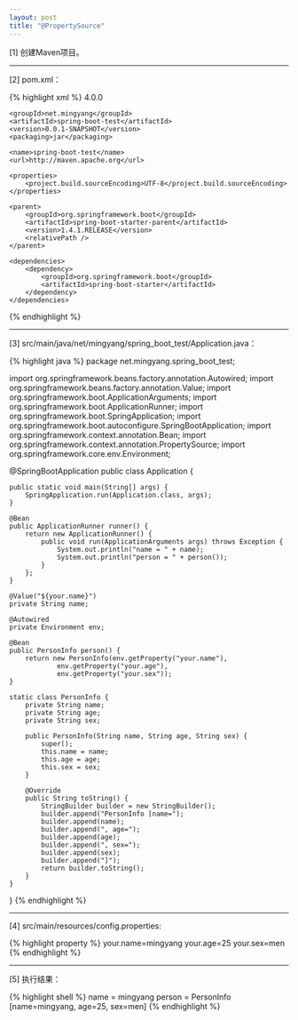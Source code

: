 ```yaml
---
layout: post
title: "@PropertySource"
---
```


[1] 创建Maven项目。

---

[2] pom.xml：

{% highlight xml %}
<project xmlns="http://maven.apache.org/POM/4.0.0" xmlns:xsi="http://www.w3.org/2001/XMLSchema-instance"
    xsi:schemaLocation="http://maven.apache.org/POM/4.0.0 http://maven.apache.org/xsd/maven-4.0.0.xsd">
    <modelVersion>4.0.0</modelVersion>

    <groupId>net.mingyang</groupId>
    <artifactId>spring-boot-test</artifactId>
    <version>0.0.1-SNAPSHOT</version>
    <packaging>jar</packaging>

    <name>spring-boot-test</name>
    <url>http://maven.apache.org</url>

    <properties>
        <project.build.sourceEncoding>UTF-8</project.build.sourceEncoding>
    </properties>

    <parent>
        <groupId>org.springframework.boot</groupId>
        <artifactId>spring-boot-starter-parent</artifactId>
        <version>1.4.1.RELEASE</version>
        <relativePath />
    </parent>

    <dependencies>
        <dependency>
            <groupId>org.springframework.boot</groupId>
            <artifactId>spring-boot-starter</artifactId>
        </dependency>
    </dependencies>
</project>
{% endhighlight %}

---

[3] src/main/java/net/mingyang/spring_boot_test/Application.java：

{% highlight java %}
package net.mingyang.spring_boot_test;

import org.springframework.beans.factory.annotation.Autowired;
import org.springframework.beans.factory.annotation.Value;
import org.springframework.boot.ApplicationArguments;
import org.springframework.boot.ApplicationRunner;
import org.springframework.boot.SpringApplication;
import org.springframework.boot.autoconfigure.SpringBootApplication;
import org.springframework.context.annotation.Bean;
import org.springframework.context.annotation.PropertySource;
import org.springframework.core.env.Environment;

@SpringBootApplication
public class Application {
    
    public static void main(String[] args) {
        SpringApplication.run(Application.class, args);
    }
    
    @Bean
    public ApplicationRunner runner() {
        return new ApplicationRunner() {
            public void run(ApplicationArguments args) throws Exception {
                System.out.println("name = " + name);
                System.out.println("person = " + person());
            }
        };
    }
    
    @Value("${your.name}")
    private String name;
    
    @Autowired
    private Environment env;
    
    @Bean
    public PersonInfo person() {
        return new PersonInfo(env.getProperty("your.name"),
                env.getProperty("your.age"),
                env.getProperty("your.sex"));
    }
    
    static class PersonInfo {
        private String name;
        private String age;
        private String sex;

        public PersonInfo(String name, String age, String sex) {
            super();
            this.name = name;
            this.age = age;
            this.sex = sex;
        }

        @Override
        public String toString() {
            StringBuilder builder = new StringBuilder();
            builder.append("PersonInfo [name=");
            builder.append(name);
            builder.append(", age=");
            builder.append(age);
            builder.append(", sex=");
            builder.append(sex);
            builder.append("]");
            return builder.toString();
        }
    }
}
{% endhighlight %}

---

[4] src/main/resources/config.properties:

{% highlight property %}
your.name=mingyang
your.age=25
your.sex=men
{% endhighlight %}

---

[5] 执行结果：

{% highlight shell %}
name = mingyang
person = PersonInfo [name=mingyang, age=25, sex=men]
{% endhighlight %}